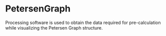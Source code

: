 # PetersenGraph

Processing software is used to obtain the data required for pre-calculation while visualizing the Petersen Graph structure.